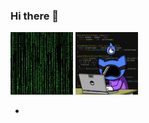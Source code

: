 ### Hi there 👋
<img src="https://github.com/shagun-tech/shagun-tech/blob/main/the-hacker-matrix.gif" alt="" width="100" height="100">
<img src="https://github.com/shagun-tech/shagun-tech/blob/main/Code%20Hacking%20GIF%20by%20Pizza%20Ninjas.gif" alt="" width="100" height="100">



-

